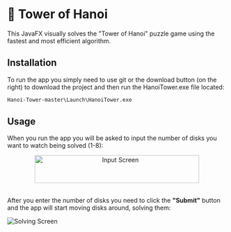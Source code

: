 # 🗼 Tower of Hanoi 
This JavaFX visually solves the "Tower of Hanoi" puzzle game using the fastest and most efficient algorithm.

## Installation
To run the app you simply need to use git or the download button (on the right) to download the project and then run the HanoiTower.exe file located:
```bash
Hanoi-Tower-master\Launch\HanoiTower.exe
```

## Usage
When you run the app you will be asked to input the number of disks you want to watch being solved (1-8):
<div align="center">
  <img width="378" height="64" alt="Input Screen" src="https://github.com/user-attachments/assets/d3590ce8-b2c6-4a80-8061-0b04925d8734" />
</div>

</br>

After you enter the number of disks you need to click the **"Submit"** button and the app will start moving disks around, solving them:

![Solving Screen](https://github.com/user-attachments/assets/d27e0283-a52f-4197-99e9-ba0e49bbd334)




